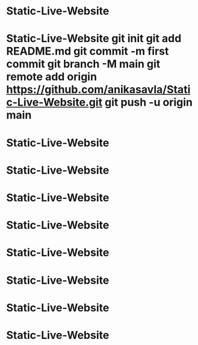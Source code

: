 # <your-repository-name>
# <Static-Live-Website>
# Static-Live-Website
# Static-Live-Website git init git add README.md git commit -m first commit git branch -M main git remote add origin https://github.com/anikasavla/Static-Live-Website.git git push -u origin main
# Static-Live-Website
# Static-Live-Website
# Static-Live-Website
# Static-Live-Website
# Static-Live-Website
# Static-Live-Website
# Static-Live-Website
# Static-Live-Website
